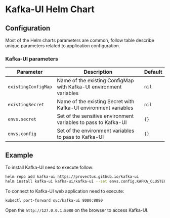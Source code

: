 # Kafka-UI Helm Chart
## Configuration
Most of the Helm charts parameters are common, follow table describe unique parameters related to application configuration.
### Kafka-UI parameters
| Parameter| Description| Default|
|---|---|---|
| `existingConfigMap`| Name of the existing ConfigMap with Kafka-UI environment variables | `nil`|
| `existingSecret`| Name of the existing Secret with Kafka-UI environment variables| `nil`|
| `envs.secret`| Set of the sensitive environment variables to pass to Kafka-UI | `{}`|
| `envs.config`| Set of the environment variables to pass to Kafka-UI | `{}`|

## Example
To install Kafka-UI need to execute follow:
``` bash
helm repo add kafka-ui https://provectus.github.io/kafka-ui
helm install kafka-ui kafka-ui/kafka-ui --set envs.config.KAFKA_CLUSTERS_0_NAME=local --set envs.config.KAFKA_CLUSTERS_0_BOOTSTRAPSERVERS=kafka:9092
``` 
To connect to Kafka-UI web application need to execute:
``` bash
kubectl port-forward svc/kafka-ui 8080:8080
```
Open the `http://127.0.0.1:8080` on the browser to access Kafka-UI.